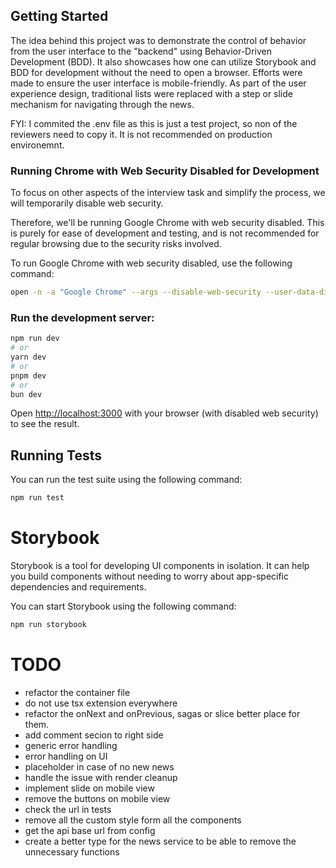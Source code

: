 ## Getting Started

The idea behind this project was to demonstrate the control of behavior from the user interface to the "backend" using Behavior-Driven Development (BDD). It also showcases how one can utilize Storybook and BDD for development without the need to open a browser. Efforts were made to ensure the user interface is mobile-friendly. As part of the user experience design, traditional lists were replaced with a step or slide mechanism for navigating through the news.

FYI: I commited the .env file as this is just a test project, so non of the reviewers need to copy it. It is not recommended on production environemnt. 

### Running Chrome with Web Security Disabled for Development

To focus on other aspects of the interview task and simplify the process, we will temporarily disable web security.

Therefore, we'll be running Google Chrome with web security disabled. This is purely for ease of development and testing, and is not recommended for regular browsing due to the security risks involved.

To run Google Chrome with web security disabled, use the following command:

```bash
open -n -a "Google Chrome" --args --disable-web-security --user-data-dir="/tmp/chrome_dev_session"
```

### Run the development server:

```bash
npm run dev
# or
yarn dev
# or
pnpm dev
# or
bun dev
```

Open [http://localhost:3000](http://localhost:3000) with your browser (with disabled web security) to see the result.

## Running Tests

You can run the test suite using the following command:

```bash
npm run test
```


# Storybook
Storybook is a tool for developing UI components in isolation. It can help you build components without needing to worry about app-specific dependencies and requirements.

You can start Storybook using the following command:

```bash
npm run storybook
```

# TODO

- refactor the container file
- do not use tsx extension everywhere
- refactor the onNext and onPrevious, sagas or slice better place for them.
- add comment secion to right side 
- generic error handling
- error handling on UI
- placeholder in case of no new news
- handle the issue with render cleanup
- implement slide on mobile view
- remove the buttons on mobile view
- check the url in tests
- remove all the custom style form all the components
- get the api base url from config
- create a better type for the news service to be able to remove the unnecessary functions
